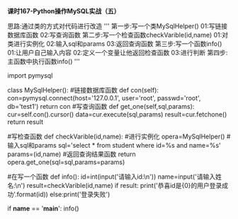 **课时167-Python操作MySQL实战（五）**

思路:通过类的方式对代码进行改造
'''
第一步:写一个类MySqlHelper()
	01:写链接数据库函数
	02:写查询函数
第二步:写一个检查函数checkVarible(id,name)
	01:对类进行实例化
	02:输入sql和params
	03:返回查询函数
第三步:写一个函数info()
	01:让用户自己输入内容
	02:定义一个变量让他返回检查函数
	03:进行判断
第四步:主函数中执行函数info()
'''

import pymysql

class MySqlHelper():
	#链接数据库函数
	def con(self):
		con=pymysql.connect(host='127.0.0.1',
		                    user='root',
		                    passwd='root',
		                    db='test1')
		return con
	#写查询函数
	def get_one(self,sql,params):
		cur=self.con().cursor()
		data=cur.execute(sql,params)
		result=cur.fetchone()
		return result

#写检查函数
def checkVarible(id,name):
	#进行实例化
	opera=MySqlHelper()
	#输入sql和params
	sql='select * from student where id=%s and name=%s'
	params=(id,name)
	#返回查询结果函数
	return opera.get_one(sql=sql,params=params)

#在写一个函数
def info():
	id=int(input('请输入id:\n'))
	name=input('请输入姓名:\n')
	result=checkVarible(id,name)
	if result:
		print('恭喜id是{0}的用户登录成功'.format(id))
	else:print('登录失败')

if __name__ == '__main__':
    info()